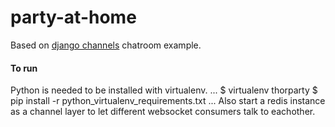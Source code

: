 # party-at-home
Based on [django channels](https://channels.readthedocs.io/en/stable/) chatroom example.
#### To run 
Python is needed to be installed with virtualenv.
...
$ virtualenv thorparty
$ pip install -r python\_virtualenv\_requirements.txt
...
Also start a redis instance as a channel layer to let different websocket consumers talk to eachother.
